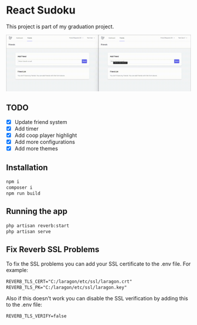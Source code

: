 # React Sudoku

This project is part of my graduation project.

![Friendship Feature](https://raw.githubusercontent.com/Biostate/sudoku-react/master/art/friend_request.gif)

## TODO

- [x] Update friend system
- [x] Add timer
- [x] Add coop player highlight
- [x] Add more configurations
- [x] Add more themes

## Installation
```
npm i
composer i
npm run build
```
## Running the app

```
php artisan reverb:start
php artisan serve
```

## Fix Reverb SSL Problems

To fix the SSL problems you can add your SSL certificate to the .env file. For example:

```
REVERB_TLS_CERT="C:/laragon/etc/ssl/laragon.crt"
REVERB_TLS_PK="C:/laragon/etc/ssl/laragon.key"
```

Also if this doesn't work you can disable the SSL verification by adding this to the .env file:

```
REVERB_TLS_VERIFY=false
```
